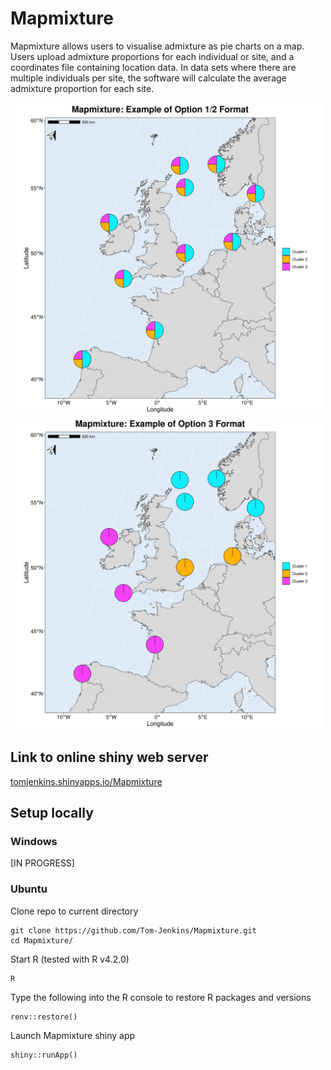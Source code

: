 # Mapmixture
Mapmixture allows users to visualise admixture as pie charts on a map. Users upload admixture proportions for each individual or site, and a coordinates file containing location data. In data sets where there are multiple individuals per site, the software will calculate the average admixture proportion for each site.

<p class="float-left">
  <img src="app/static/img/Mapmixture1.jpeg" width="500px">
  <img src="app/static/img/Mapmixture2.jpeg" width="500px">
</p>

## Link to online shiny web server
<a href="https://tomjenkins.shinyapps.io/mapmixture/" target="_blank">tomjenkins.shinyapps.io/Mapmixture</a>

## Setup locally

### Windows
[IN PROGRESS]

### Ubuntu
Clone repo to current directory
```
git clone https://github.com/Tom-Jenkins/Mapmixture.git
cd Mapmixture/
```

Start R (tested with R v4.2.0)
```
R
```

Type the following into the R console to restore R packages and versions
```
renv::restore()
```

Launch Mapmixture shiny app
```
shiny::runApp()
```
